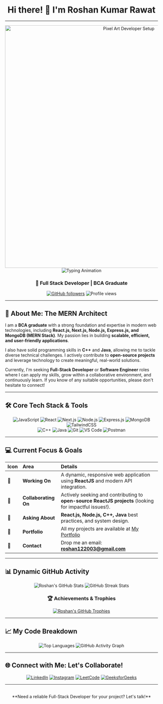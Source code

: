 <h1 align="center">Hi there! 👋 I'm Roshan Kumar Rawat</h1>

---

<div align="center">
  <img src="https://raw.githubusercontent.com/roshan-rawat15/roshan-rawat15/main/pixel_dev_setup.png" alt="Pixel Art Developer Setup" width="800" />
</div>

<div align="center">
  <img src="https://readme-typing-svg.herokuapp.com/?lines=I'm%20a%20Full-Stack%20Developer;I%20Love%20Building%20with%20MERN%20Stack;I%20Contribute%20to%20Open%20Source;Let's%20Connect%20and%20Code!&center=true&size=25&duration=3000&color=20B2AA&font=Varela%20Round" alt="Typing Animation" />
</div>

<h3 align="center">🚀 Full Stack Developer | BCA Graduate</h3>

<p align="center">
  <a href="https://github.com/roshan-rawat15?tab=followers"><img src="https://img.shields.io/github/followers/roshan-rawat15?style=social&label=Followers" alt="GitHub followers"></a>
  <img src="https://komarev.com/ghpvc/?username=roshan-rawat15&label=PROFILE%20VIEWS&color=0e75b6&style=flat-square" alt="Profile views">
</p>

---

## 🌟 About Me: The MERN Architect

I am a **BCA graduate** with a strong foundation and expertise in modern web technologies, including **React.js, Next.js, Node.js, Express.js, and MongoDB (MERN Stack)**. My passion lies in building **scalable, efficient, and user-friendly applications**.

I also have solid programming skills in **C++** and **Java**, allowing me to tackle diverse technical challenges. I actively contribute to **open-source projects** and leverage technology to create meaningful, real-world solutions.

Currently, I'm seeking **Full-Stack Developer** or **Software Engineer** roles where I can apply my skills, grow within a collaborative environment, and continuously learn. If you know of any suitable opportunities, please don't hesitate to connect!

---

## 🛠️ Core Tech Stack & Tools

<p align="center">
  
  <img src="https://img.shields.io/badge/JavaScript-F7DF1E?style=for-the-badge&logo=javascript&logoColor=black" alt="JavaScript"/>
  <img src="https://img.shields.io/badge/React-61DAFB?style=for-the-badge&logo=react&logoColor=black" alt="React"/>
  <img src="https://img.shields.io/badge/Next.js-000000?style=for-the-badge&logo=next.js&logoColor=white" alt="Next.js"/>
  <img src="https://img.shields.io/badge/Node.js-339933?style=for-the-badge&logo=node.js&logoColor=white" alt="Node.js"/>
  <img src="https://img.shields.io/badge/Express.js-000000?style=for-the-badge&logo=express&logoColor=white" alt="Express.js"/>
  <img src="https://img.shields.io/badge/MongoDB-47A248?style=for-the-badge&logo=mongodb&logoColor=white" alt="MongoDB"/>
  <img src="https://img.shields.io/badge/Tailwind_CSS-06B6D4?style=for-the-badge&logo=tailwindcss&logoColor=white" alt="TailwindCSS"/>
  <br>
  <img src="https://img.shields.io/badge/C%2B%2B-00599C?style=for-the-badge&logo=c%2B%2B&logoColor=white" alt="C++"/>
  <img src="https://img.shields.io/badge/Java-007396?style=for-the-badge&logo=java&logoColor=white" alt="Java"/>
  <img src="https://img.shields.io/badge/Git-F05032?style=for-the-badge&logo=git&logoColor=white" alt="Git"/>
  <img src="https://img.shields.io/badge/VS_Code-007ACC?style=for-the-badge&logo=visual-studio-code&logoColor=white" alt="VS Code"/>
  <img src="https://img.shields.io/badge/Postman-FF6C37?style=for-the-badge&logo=postman&logoColor=white" alt="Postman"/>
</p>

---

## 💻 Current Focus & Goals

| Icon | Area | Details |
| :--- | :--- | :--- |
| 🔭 | **Working On** | A dynamic, responsive web application using **ReactJS** and modern API integration. |
| 🤝 | **Collaborating On** | Actively seeking and contributing to **open-source ReactJS projects** (looking for impactful issues!). |
| 🧠 | **Asking About** | **React.js, Node.js, C++, Java** best practices, and system design. |
| 🔗 | **Portfolio** | All my projects are available at [My Portfolio](https://portfolio-six-zeta-0u5x6brln7.vercel.app/) |
| 📧 | **Contact** | Drop me an email: **roshan122003@gmail.com** |

---

## 📊 Dynamic GitHub Activity

<p align="center">
  <img src="https://github-readme-stats.vercel.app/api?username=roshan-rawat15&show_icons=true&locale=en&theme=react&hide_border=true&rank_icon=title" alt="Roshan's GitHub Stats"/>
  
  <img src="https://github-readme-streak-stats.herokuapp.com/?user=roshan-rawat15&theme=react-dark&hide_border=true" alt="GitHub Streak Stats"/>
</p>

<h3 align="center">🏆 Achievements & Trophies</h3>
<p align="center">
  <a href="https://github.com/ryo-ma/github-profile-trophy"><img src="https://github-profile-trophy.vercel.app/?username=roshan-rawat15&theme=nord&no-bg=true" alt="Roshan's GitHub Trophies" /></a>
</p>

---

## 📈 My Code Breakdown

<p align="center">
  <img src="https://github-readme-stats.vercel.app/api/top-langs?username=roshan-rawat15&show_icons=true&locale=en&layout=pie&theme=dark&hide_border=true&langs_count=6" alt="Top Languages"/>
  
  <img src="https://github-readme-activity-graph.vercel.app/graph?username=roshan-rawat15&theme=dracula&hide_border=true&point=9a9a9a&area=true" alt="GitHub Activity Graph">
</p>

---

## 🌐 Connect with Me: Let's Collaborate!

<p align="center">
  <a href="https://linkedin.com/in/roshan-rawat15" target="blank"><img align="center" src="https://img.shields.io/badge/LinkedIn-0077B5?style=for-the-badge&logo=linkedin&logoColor=white" alt="LinkedIn"/></a>
  <a href="https://instagram.com/roshan_kr5292" target="blank"><img align="center" src="https://img.shields.io/badge/Instagram-E4405F?style=for-the-badge&logo=instagram&logoColor=white" alt="Instagram"/></a>
  <a href="https://www.leetcode.com/roshankumarrawat" target="blank"><img align="center" src="https://img.shields.io/badge/LeetCode-FFA116?style=for-the-badge&logo=leetcode&logoColor=black" alt="LeetCode"/></a>
  <a href="https://auth.geeksforgeeks.org/user/roshan1nk8k" target="blank"><img align="center" src="https://img.shields.io/badge/GeeksforGeeks-298D46?style=for-the-badge&logo=geeksforgeeks&logoColor=white" alt="GeeksforGeeks"/></a>
</p>

---

<div align="center">
  <br>
  **Need a reliable Full-Stack Developer for your project? Let's talk!**
</div>
